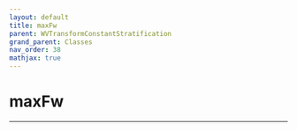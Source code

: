 ```yaml
---
layout: default
title: maxFw
parent: WVTransformConstantStratification
grand_parent: Classes
nav_order: 38
mathjax: true
---
```


#  maxFw




---

